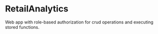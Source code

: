 # RetailAnalytics
Web app with role-based authorization for crud operations and executing stored functions.
